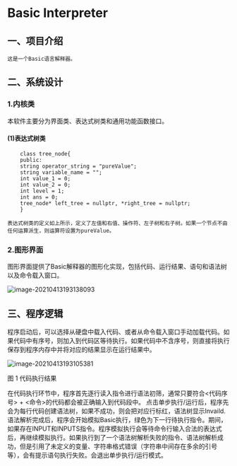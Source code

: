 # Basic Interpreter
## 一、项目介绍

	这是一个Basic语言解释器。

## 二、系统设计

### 1.内核类

本软件主要分为界面类、表达式树类和通用功能函数接口。

 

#### (1)表达式树类

```
	class tree_node{
    public:
    string operator_string = "pureValue";
    string variable_name = "";
    int value_1 = 0;
    int value_2 = 0;
    int level = 1;
    int ans = 0;
    tree_node* left_tree = nullptr, *right_tree = nullptr;
	}
```
	表达式树类的定义如上所示，定义了左值和右值、操作符、左子树和右子树。如果一个节点不由任何运算派生，则运算符设置为pureValue。

### 2.图形界面

图形界面提供了Basic解释器的图形化实现，包括代码、运行结果、语句和语法树以及命令载入窗口。

![image-20210413193138093](Basic-Interpreter.assets/image-20210413193138093.png)

## 三、程序逻辑

程序启动后，可以选择从硬盘中载入代码、或者从命令载入窗口手动加载代码。如果代码中有序号，则加入到代码区等待执行。如果代码中不含序号，则直接将执行保存到程序内存中并将对应的结果显示在运行结果中。

![image-20210413193105381](Basic-Interpreter.assets/image-20210413193105381.png)

图 1 代码执行结果

在代码执行环节中，程序首先逐行读入指令进行语法初筛，通常只要符合<代码序号> + <命令>的代码都会被正确输入到代码段中。
点击单步执行/运行后，程序先会为每行代码创建语法树，如果不成功，则会把对应行标红，语法树显示Invaild.
语法解析完成后，程序会开始模拟Basic执行，绿色为下一行待执行指令。期间，如果存在INPUT和INPUTS指令。程序模拟执行会等待命令行输入合法的表达式后，再继续模拟执行。如果执行到了一个语法树解析失败的指令、语法树解析成功，但是引用了未定义的变量、字符串格式错误（字符串中间存在多余的引号等），会有提示语句执行失败。会退出单步执行/运行模式。
